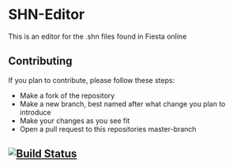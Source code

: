 # SHN-Editor
This is an editor for the .shn files found in Fiesta online

## Contributing
If you plan to contribute, please follow these steps:
* Make a fork of the repository
* Make a new branch, best named after what change you plan to introduce
* Make your changes as you see fit
* Open a pull request to this repositories master-branch

## [![Build Status](https://travis-ci.org/skeleten/SHN-Editor.svg)](https://travis-ci.org/skeleten/SHN-Editor)

